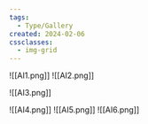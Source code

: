 ```yaml
---
tags:
  - Type/Gallery
created: 2024-02-06
cssclasses:
  - img-grid
---
```

![[AI1.png]]
![[AI2.png]]

![[AI3.png]]

![[AI4.png]]
![[AI5.png]]
![[AI6.png]]